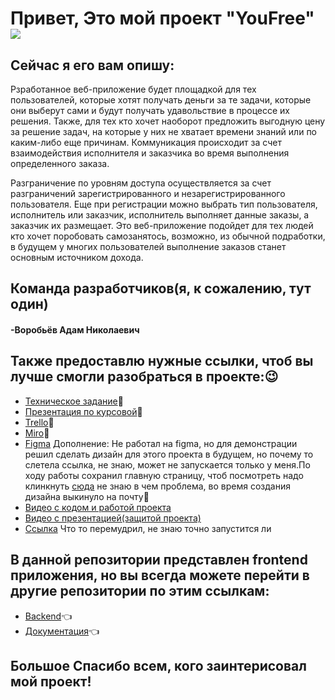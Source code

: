 # Привет, Это мой проект "YouFree"  ![](https://github.com/blackcater/blackcater/raw/main/images/Hi.gif) 
## Сейчас я его вам опишу:
Рзработанное веб-приложение будет площадкой для тех пользователей, которые хотят получать деньги за те задачи, которые они выберут сами и будут получать удавольствие в процессе их решения. Также, для тех кто хочет наоборот предложить выгодную цену за решение задач, на которые у них не хватает времени знаний или по каким-либо еще причинам. Коммуникация происходит за счет взаимодействия исполнителя и заказчика во время выполнения определенного заказа. 

Разграничение по уровням доступа осуществляется за счет разграничений зарегистрированного и незарегистрированного пользователя. Еще при регистрации можно выбрать тип пользователя, исполнитель или заказчик, исполнитель выполняет данные заказы, а заказчик их размещает. Это веб-приложение подойдет для тех людей кто хочет поробовать самозанятось, возможно, из обычной подработки, в будущем у многих пользователей выполнение заказов станет основным источником дохода.
## Команда разработчиков(я, к сожалению, тут один)
#### -Воробьёв Адам Николаевич
## Также предоставлю нужные ссылки, чтоб вы лучше смогли разобраться в проекте::wink:
- [Техническое задание](https://github.com/TheTargetAdam/docs-/blob/main/TekhZ.pdf):pushpin:
- [Презентация по курсовой](https://github.com/TheTargetAdam/docs-/blob/main/Kursovaya_prez.pptx):pushpin:
- [Trello](https://trello.com/b/6tiVTElm/сайт-youfree):pushpin:
- [Miro](https://miro.com/welcomeonboard/SDNMOXZoRnh1S296N3ZHVU53bHh1WnNjcGx4bjVXa3FCY3lkN1N3TWZJcnhnQzJMY0swVnRkSEMxOXdSbURVb3wzNDU4NzY0NTM4OTI2Mjk2ODkwfDI=?share_link_id=395207601280):pushpin:
- [Figma](https://www.figma.com/file/new/Untitled?t=sONgqNzdeuh8NXKc-0) 
Дополнение: Не работал на figma, но для демонстрации решил сделать дизайн для этого проекта в будущем, но почему то слетела ссылка, не знаю, может не запускается только у меня.По ходу работы сохранил главную страницу, чтоб посмотреть надо клинкнуть [сюда](https://github.com/TheTargetAdam/docs-/blob/main/UFree.jpg) не знаю в чем проблема, во время создания дизайна выкинуло на почту:pushpin:
- [Видео с кодом и работой проекта](https://github.com/TheTargetAdam/docs-/blob/main/Bandicam.mp4)
- [Видео с презентацией(защитой проекта)](https://github.com/TheTargetAdam/docs-/blob/main/BandicamPrez.mp4)
- [Ссылка](http://45.147.160.96:9065/)
Что то перемудрил, не знаю точно запустится ли

## В данной репозитории представлен frontend приложения, но вы всегда можете перейти в другие репозитории по этим ссылкам:
- [Backend](https://github.com/TheTargetAdam/back):point_left:
- [Документация](https://github.com/TheTargetAdam/docs-):point_left:

## Большое Спасибо всем, кого заинтерисовал мой проект!
